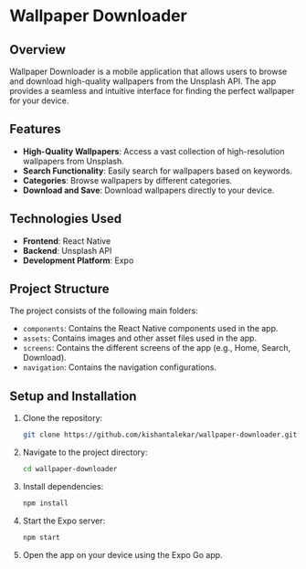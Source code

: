 # Wallpaper Downloader

## Overview

Wallpaper Downloader is a mobile application that allows users to browse and download high-quality wallpapers from the Unsplash API. The app provides a seamless and intuitive interface for finding the perfect wallpaper for your device.

## Features

- **High-Quality Wallpapers**: Access a vast collection of high-resolution wallpapers from Unsplash.
- **Search Functionality**: Easily search for wallpapers based on keywords.
- **Categories**: Browse wallpapers by different categories.
- **Download and Save**: Download wallpapers directly to your device.

## Technologies Used

- **Frontend**: React Native
- **Backend**: Unsplash API
- **Development Platform**: Expo

## Project Structure

The project consists of the following main folders:

- `components`: Contains the React Native components used in the app.
- `assets`: Contains images and other asset files used in the app.
- `screens`: Contains the different screens of the app (e.g., Home, Search, Download).
- `navigation`: Contains the navigation configurations.

## Setup and Installation

1. Clone the repository:

   ```sh
   git clone https://github.com/kishantalekar/wallpaper-downloader.git
   ```

2. Navigate to the project directory:

   ```sh
   cd wallpaper-downloader
   ```

3. Install dependencies:

   ```sh
   npm install
   ```

4. Start the Expo server:

   ```sh
   npm start
   ```

5. Open the app on your device using the Expo Go app.
